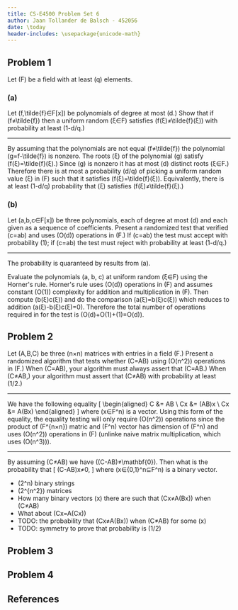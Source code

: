 ```yaml
---
title: CS-E4500 Problem Set 6
author: Jaan Tollander de Balsch - 452056
date: \today
header-includes: \usepackage{unicode-math}
---
```


## Problem 1
Let \(F\) be a field with at least \(q\) elements.

### (a)
Let \(f,\tilde{f}∈F[x]\) be polynomials of degree at most \(d.\) Show that if \(f≠\tilde{f}\) then a uniform random \(ξ∈F\) satisfies \(f(ξ)≠\tilde{f}(ξ)\) with probability at least \(1-d/q.\)

---

By assuming that the polynomials are not equal \(f≠\tilde{f}\) the polynomial \(g=f-\tilde{f}\) is nonzero. The roots \(ξ\) of the polynomial \(g\) satisfy \(f(ξ)=\tilde{f}(ξ).\) Since \(g\) is nonzero it has at most \(d\) distinct roots \(ξ∈F.\) Therefore there is at most a probability \(d/q\) of picking a uniform random value \(ξ\) in \(F\) such that it satisfies \(f(ξ)=\tilde{f}(ξ)\). Equivalently, there is at least \(1-d/q\) probability that \(ξ\) satisfies \(f(ξ)≠\tilde{f}(ξ).\)

### (b)
Let \(a,b,c∈F[x]\) be three polynomials, each of degree at most \(d\) and each given as a sequence of coefficients. Present a randomized test that verified \(c=ab\) and uses \(O(d)\) operations in \(F.\) If \(c=ab\) the test must accept with probability \(1\); if \(c=ab\) the test must reject with probability at least \(1-d/q.\)

---

The probability is quaranteed by results from (a).

Evaluate the polynomials \(a, b, c\) at uniform random \(ξ∈F\) using the Horner's rule. Horner's rule uses \(O(d)\) operations in \(F\) and assumes constant \(O(1)\) complexity for addition and multiplication in \(F\). Then compute \(b(ξ)c(ξ)\) and do the comparison \(a(ξ)=b(ξ)c(ξ)\) which reduces to addition \(a(ξ)-b(ξ)c(ξ)=0\). Therefore the total number of operations required in for the test is \(O(d)+O(1)+(1)=O(d)\).


## Problem 2
Let \(A,B,C\) be three \(n×n\) matrices with entries in a field \(F.\) Present a randomized algorithm that tests whether \(C=AB\) using \(O(n^2)\) operations in \(F.\) When \(C=AB\), your algorithm must always assert that \(C=AB.\) When \(C≠AB,\) your algorithm must assert that \(C≠AB\) with probability at least \(1/2.\)

---

We have the following equality
\[
\begin{aligned}
C &= AB \\
Cx &= (AB)x \\
Cx &= A(Bx)
\end{aligned}
\]
where \(x∈F^n\) is a vector. Using this form of the equality, the equality testing will only require \(O(n^2)\) operations since the product of \(F^{n×n}\) matric and \(F^n\) vector has dimension of \(F^n\) and uses \(O(n^2)\) operations in \(F\) (unlinke naive matrix multiplication, which uses \(O(n^3)\)).

---

By assuming \(C≠AB\) we have \((C-AB)≠\mathbf{0}\). Then what is the probability that
\[
(C-AB)x≠0,
\]
where \(x∈\{0,1\}^n⊆F^n\) is a binary vector.

- \(2^n\) binary strings
- \(2^{n^2}\) matrices
- How many binary vectors \(x\) there are such that \(Cx≠A(Bx)\) when \(C≠AB\)
- What about \(Cx=A(Cx)\)
- TODO: the probability that \(Cx≠A(Bx)\) when \(C≠AB\) for some \(x\)
- TODO: symmetry to prove that probability is \(1/2\)


## Problem 3
## Problem 4
## References

